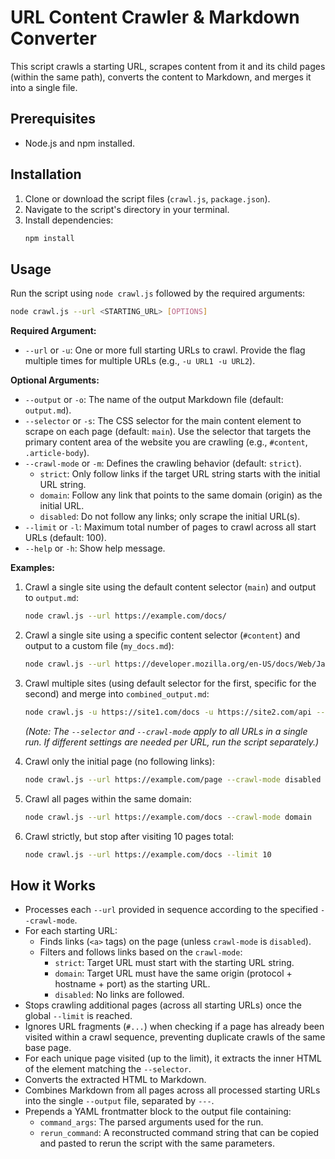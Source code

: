# URL Content Crawler & Markdown Converter

This script crawls a starting URL, scrapes content from it and its child pages (within the same path), converts the content to Markdown, and merges it into a single file.

## Prerequisites

*   Node.js and npm installed.

## Installation

1.  Clone or download the script files (`crawl.js`, `package.json`).
2.  Navigate to the script's directory in your terminal.
3.  Install dependencies:
    ```bash
    npm install
    ```

## Usage

Run the script using `node crawl.js` followed by the required arguments:

```bash
node crawl.js --url <STARTING_URL> [OPTIONS]
```

**Required Argument:**

*   `--url` or `-u`: One or more full starting URLs to crawl. Provide the flag multiple times for multiple URLs (e.g., `-u URL1 -u URL2`).

**Optional Arguments:**

*   `--output` or `-o`: The name of the output Markdown file (default: `output.md`).
*   `--selector` or `-s`: The CSS selector for the main content element to scrape on each page (default: `main`). Use the selector that targets the primary content area of the website you are crawling (e.g., `#content`, `.article-body`).
*   `--crawl-mode` or `-m`: Defines the crawling behavior (default: `strict`).
    *   `strict`: Only follow links if the target URL string starts with the initial URL string.
    *   `domain`: Follow any link that points to the same domain (origin) as the initial URL.
    *   `disabled`: Do not follow any links; only scrape the initial URL(s).
*   `--limit` or `-l`: Maximum total number of pages to crawl across all start URLs (default: 100).
*   `--help` or `-h`: Show help message.

**Examples:**

1.  Crawl a single site using the default content selector (`main`) and output to `output.md`:
    ```bash
    node crawl.js --url https://example.com/docs/
    ```

2.  Crawl a single site using a specific content selector (`#content`) and output to a custom file (`my_docs.md`):
    ```bash
    node crawl.js --url https://developer.mozilla.org/en-US/docs/Web/JavaScript/Guide --selector "#content" --output my_docs.md
    ```

3.  Crawl multiple sites (using default selector for the first, specific for the second) and merge into `combined_output.md`:
    ```bash
    node crawl.js -u https://site1.com/docs -u https://site2.com/api --selector "#main-content" -o combined_output.md
    ```
    *(Note: The `--selector` and `--crawl-mode` apply to all URLs in a single run. If different settings are needed per URL, run the script separately.)*

4.  Crawl only the initial page (no following links):
    ```bash
    node crawl.js --url https://example.com/page --crawl-mode disabled
    ```

5.  Crawl all pages within the same domain:
    ```bash
    node crawl.js --url https://example.com/docs --crawl-mode domain
    ```

6.  Crawl strictly, but stop after visiting 10 pages total:
    ```bash
    node crawl.js --url https://example.com/docs --limit 10
    ```

## How it Works

*   Processes each `--url` provided in sequence according to the specified `--crawl-mode`.
*   For each starting URL:
    *   Finds links (`<a>` tags) on the page (unless `crawl-mode` is `disabled`).
    *   Filters and follows links based on the `crawl-mode`:
        *   `strict`: Target URL must start with the starting URL string.
        *   `domain`: Target URL must have the same origin (protocol + hostname + port) as the starting URL.
        *   `disabled`: No links are followed.
*   Stops crawling additional pages (across all starting URLs) once the global `--limit` is reached.
*   Ignores URL fragments (`#...`) when checking if a page has already been visited within a crawl sequence, preventing duplicate crawls of the same base page.
*   For each unique page visited (up to the limit), it extracts the inner HTML of the element matching the `--selector`.
*   Converts the extracted HTML to Markdown.
*   Combines Markdown from all pages across all processed starting URLs into the single `--output` file, separated by `---`.
*   Prepends a YAML frontmatter block to the output file containing:
    *   `command_args`: The parsed arguments used for the run.
    *   `rerun_command`: A reconstructed command string that can be copied and pasted to rerun the script with the same parameters.
